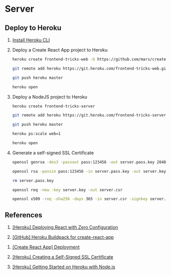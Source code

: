 # Server

## Deploy to Heroku

1. [Install Heroku CLI](https://devcenter.heroku.com/articles/heroku-cli#download-and-install)

1. Deploy a Create React App project to Heroku

   ```bash
   heroku create frontend-tricks-web -b https://github.com/mars/create-react-app-buildpack.git

   git remote add heroku https://git.heroku.com/frontend-tricks-web.git

   git push heroku master

   heroku open
   ```

1. Deploy a NodeJS project to Heroku

   ```bash
   heroku create frontend-tricks-server

   git remote add heroku https://git.heroku.com/frontend-tricks-server.git

   git push heroku master

   heroku ps:scale web=1

   heroku open
   ```

1. Generate a self-signed SSL Certificate

   ```bash
   openssl genrsa -des3 -passout pass:123456 -out server.pass.key 2048

   openssl rsa -passin pass:123456 -in server.pass.key -out server.key

   rm server.pass.key

   openssl req -new -key server.key -out server.csr

   openssl x509 -req -sha256 -days 365 -in server.csr -signkey server.key -out server.crt
   ```

## References

1. [[Heroku] Deploying React with Zero Configuration](https://blog.heroku.com/deploying-react-with-zero-configuration)

1. [[GitHub] Heroku Buildpack for create-react-app](https://github.com/mars/create-react-app-buildpack#user-content-requires)

1) [[Create React App] Deployment](https://create-react-app.dev/docs/deployment)

1) [[Heroku] Creating a Self-Signed SSL Certificate](https://devcenter.heroku.com/articles/ssl-certificate-self)

1) [[Heroku] Getting Started on Heroku with Node.js](https://devcenter.heroku.com/articles/getting-started-with-nodejs?singlepage=true)
